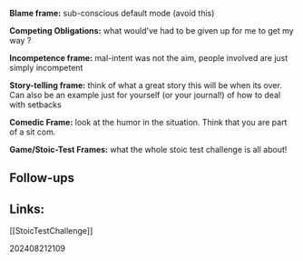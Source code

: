 
**Blame frame:** sub-conscious default mode (avoid this)

**Competing Obligations:** what would've had to be given up for me to get my way ?

**Incompetence frame:** mal-intent was not the aim, people involved are just simply incompetent

**Story-telling frame:** think of what a great story this will be when its over. 
Can also be an example just for yourself (or your journal!) of how to deal with setbacks

**Comedic Frame:** look at the humor in the situation. Think that you are part of a sit com. 

**Game/Stoic-Test Frames:** what the whole stoic test challenge is all about!


## Follow-ups


## Links: 
[[StoicTestChallenge]]



202408212109
